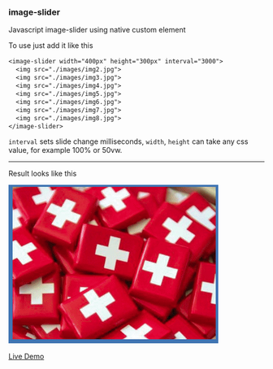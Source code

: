 ### image-slider
Javascript image-slider using native custom element

To use just add it like this
```
<image-slider width="400px" height="300px" interval="3000">
  <img src="./images/img2.jpg">
  <img src="./images/img3.jpg">
  <img src="./images/img4.jpg">
  <img src="./images/img5.jpg">
  <img src="./images/img6.jpg">
  <img src="./images/img7.jpg">
  <img src="./images/img8.jpg">
</image-slider>
```

`interval` sets slide change milliseconds, `width`, `height` can take any css value,
for example 100% or 50vw.
___

Result looks like this

![Alt Text](./slider.gif)


[Live Demo](https://tonis2.github.io/image-slider)

